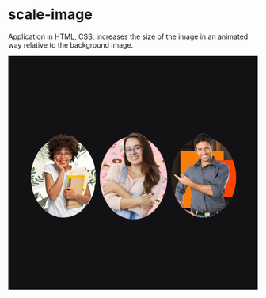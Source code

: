 # scale-image

Application in HTML, CSS, increases the size of the image in an animated way relative to the background image. 

![index_imagem](https://github.com/Samuelloliiveira/scale-image/blob/main/img/project-image.png?raw=true)
